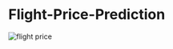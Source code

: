 # Flight-Price-Prediction
![flight price](https://github.com/shanukumar007/Flight-Price-Prediction/assets/144050399/07ae794b-51bc-46fe-bfcf-65c971b48b48)
